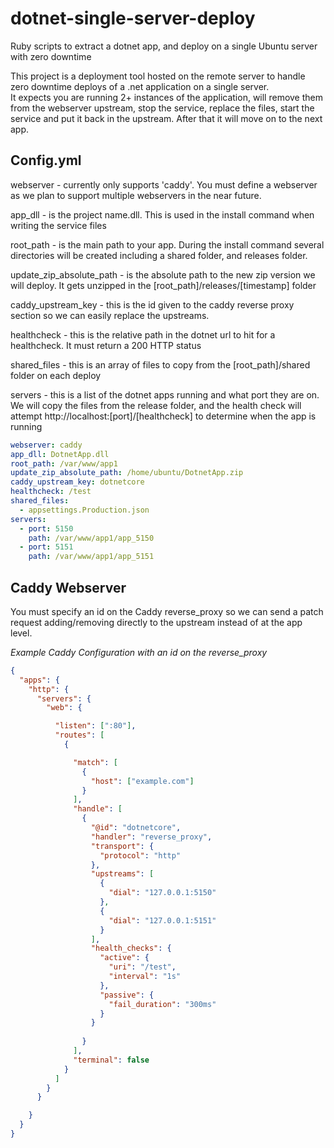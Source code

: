 # dotnet-single-server-deploy
Ruby scripts to extract a dotnet app, and deploy on a single Ubuntu server with zero downtime

This project is a deployment tool hosted on the remote server to handle zero downtime deploys of a .net application on a single server.  
It expects you are running 2+ instances of the application, will remove them from the webserver upstream, stop the service, replace the files, 
start the service and put it back in the upstream. After that it will move on to the next app.

## Config.yml
webserver - currently only supports 'caddy'. You must define a webserver as we plan to support multiple webservers in the near future.

app_dll - is the project name.dll.  This is used in the install command when writing the service files

root_path - is the main path to your app. During the install command several directories will be created including a shared folder, and releases folder. 

update_zip_absolute_path - is the absolute path to the new zip version we will deploy.  It gets unzipped in the [root_path]/releases/[timestamp] folder

caddy_upstream_key - this is the id given to the caddy reverse proxy section so we can easily replace the upstreams.

healthcheck - this is the relative path in the dotnet url to hit for a healthcheck. It must return a 200 HTTP status

shared_files - this is an array of files to copy from the [root_path]/shared folder on each deploy

servers - this is a list of the dotnet apps running and what port they are on. We will copy the files from the release folder, and the health check will attempt http://localhost:[port]/[healthcheck] to determine when the app is running


```yaml
webserver: caddy
app_dll: DotnetApp.dll
root_path: /var/www/app1
update_zip_absolute_path: /home/ubuntu/DotnetApp.zip
caddy_upstream_key: dotnetcore
healthcheck: /test
shared_files:
  - appsettings.Production.json
servers:
  - port: 5150
    path: /var/www/app1/app_5150
  - port: 5151
    path: /var/www/app1/app_5151

```


## Caddy Webserver
You must specify an id on the Caddy reverse_proxy so we can send a patch request adding/removing directly to the upstream instead of at the app level.

*Example Caddy Configuration with an id on the reverse_proxy*
```json
{
  "apps": {
    "http": {
      "servers": {
        "web": {

          "listen": [":80"],
          "routes": [
            {

              "match": [
                {
                  "host": ["example.com"]
                }
              ],
              "handle": [
                {
                  "@id": "dotnetcore",
                  "handler": "reverse_proxy",
                  "transport": {
                    "protocol": "http"
                  },
                  "upstreams": [
                    {
                      "dial": "127.0.0.1:5150"
                    },
                    {
                      "dial": "127.0.0.1:5151"
                    }
                  ],
                  "health_checks": {
                    "active": {
                      "uri": "/test",
                      "interval": "1s"
                    },
                    "passive": {
                      "fail_duration": "300ms"
                    }
                  }
                  
                }
              ],
              "terminal": false
            }
          ]
        }
      }

    }
  }
}
```
